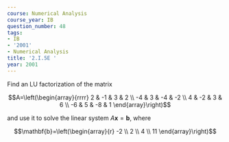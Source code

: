 ```yaml
---
course: Numerical Analysis
course_year: IB
question_number: 48
tags:
- IB
- '2001'
- Numerical Analysis
title: '2.I.5E '
year: 2001
---
```



Find an LU factorization of the matrix

$$A=\left(\begin{array}{rrrr}
2 & -1 & 3 & 2 \\
-4 & 3 & -4 & -2 \\
4 & -2 & 3 & 6 \\
-6 & 5 & -8 & 1
\end{array}\right)$$

and use it to solve the linear system $A \mathbf{x}=\mathbf{b}$, where

$$\mathbf{b}=\left(\begin{array}{r}
-2 \\
2 \\
4 \\
11
\end{array}\right)$$